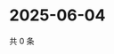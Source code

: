 # 2025-06-04

共 0 条

<!-- BEGIN ZHIHUVIDEO -->
<!-- 最后更新时间 Wed Jun 04 2025 22:09:52 GMT+0800 (China Standard Time) -->

<!-- END ZHIHUVIDEO -->
